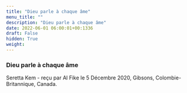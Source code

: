 ```yaml
---
title: "Dieu parle à chaque âme"
menu_title: ""
description: "Dieu parle à chaque âme"
date: 2022-06-01 06:00:01+00:1336
draft: False
hidden: True
weight:
---
```

### Dieu parle à chaque âme

Seretta Kem - reçu par Al Fike le 5 Décembre 2020, Gibsons, Colombie-Britannique, Canada.



